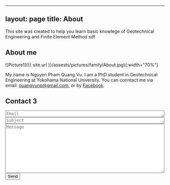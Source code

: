 ----
layout: page
title: About
---

This site was created to help you learn basic knowlege of Geotechnical Engineering and Finite Element Method
sdf

## About me

![Picture1]({{ site.url }}/assests/pictures/family/About.jpg){:width="70%"}

My name is Nguyen Pham Quang Vu. I am a PhD student in Geotechnical Engineering at Yokohama National University. You can conntact me via email: quangvunp@gmail.com, or by [Facebook]("https://www.facebook.com/quangvu.np"). 

## Contact 3

<form action="https://formspree.io/quangvunp@gmail.com"
  method="POST"
  <textarea placeholder = "Name" class="form-control" id="textarea" name="name" rows = "1" cols ="60"></textarea>
  <textarea placeholder = "Email" class="form-control" id="textarea" name="email" rows = "1" cols ="60"></textarea>
  <textarea placeholder = "Subject" class="form-control" id="textarea" name="subject" rows = "1" cols ="60"></textarea>
  <textarea placeholder = "Message" class="form-control" id="textarea" name="message" rows = "10" cols ="60"></textarea><br />
  <input type="submit" value="Send">
</form>
